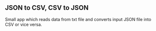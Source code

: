 ## JSON to CSV, CSV to JSON  

Small app which reads data from txt file and converts input JSON file into CSV or vice versa.
